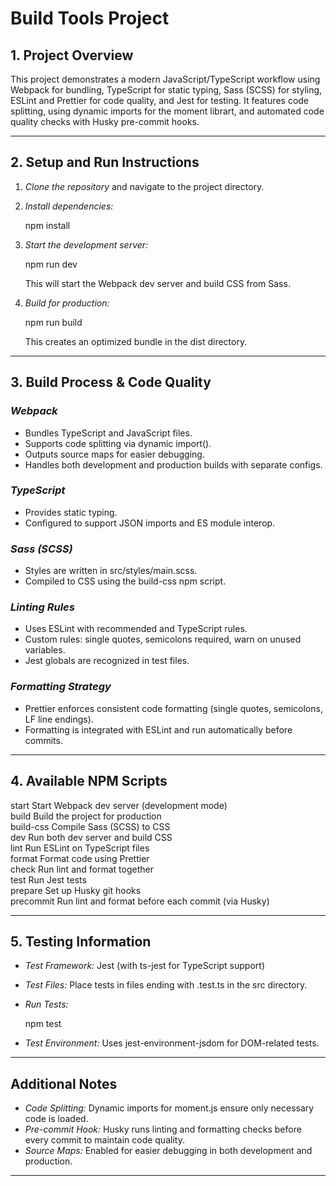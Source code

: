 # Build Tools Project

## 1. Project Overview

This project demonstrates a modern JavaScript/TypeScript workflow using Webpack for bundling, TypeScript for static typing, Sass (SCSS) for styling, ESLint and Prettier for code quality, and Jest for testing. It features code splitting, using dynamic imports for the moment librart, and automated code quality checks with Husky pre-commit hooks.

---

## 2. Setup and Run Instructions

1. *Clone the repository* and navigate to the project directory.
2. *Install dependencies:*

   npm install

3. *Start the development server:*

   npm run dev

   This will start the Webpack dev server and build CSS from Sass.

4. *Build for production:*

   npm run build

   This creates an optimized bundle in the dist directory.

---

## 3. Build Process & Code Quality

### *Webpack*

- Bundles TypeScript and JavaScript files.
- Supports code splitting via dynamic import().
- Outputs source maps for easier debugging.
- Handles both development and production builds with separate configs.

### *TypeScript*

- Provides static typing.
- Configured to support JSON imports and ES module interop.

### *Sass (SCSS)*

- Styles are written in src/styles/main.scss.
- Compiled to CSS using the build-css npm script.

### *Linting Rules*

- Uses ESLint with recommended and TypeScript rules.
- Custom rules: single quotes, semicolons required, warn on unused variables.
- Jest globals are recognized in test files.

### *Formatting Strategy*

- Prettier enforces consistent code formatting (single quotes, semicolons, LF line endings).
- Formatting is integrated with ESLint and run automatically before commits.

---

## 4. Available NPM Scripts

start Start Webpack dev server (development mode)  
 build Build the project for production  
 build-css Compile Sass (SCSS) to CSS  
 dev Run both dev server and build CSS  
 lint Run ESLint on TypeScript files  
 format Format code using Prettier  
 check Run lint and format together  
 test Run Jest tests  
 prepare Set up Husky git hooks  
 precommit Run lint and format before each commit (via Husky)

---

## 5. Testing Information

- *Test Framework:* Jest (with ts-jest for TypeScript support)
- *Test Files:* Place tests in files ending with .test.ts in the src directory.
- *Run Tests:*

  npm test

- *Test Environment:* Uses jest-environment-jsdom for DOM-related tests.

---

## Additional Notes

- *Code Splitting:* Dynamic imports for moment.js ensure only necessary code is loaded.
- *Pre-commit Hook:* Husky runs linting and formatting checks before every commit to maintain code quality.
- *Source Maps:* Enabled for easier debugging in both development and production.

---